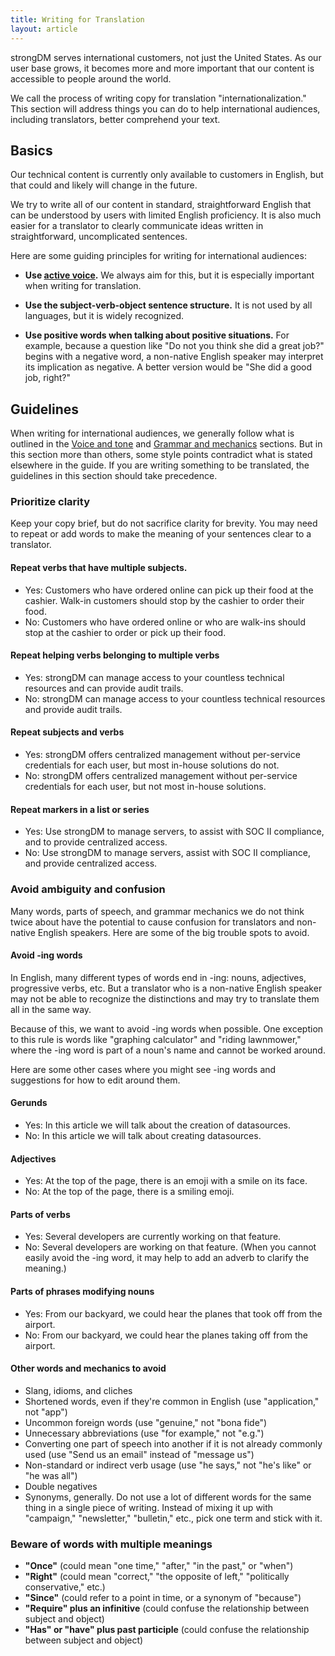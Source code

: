 ```yaml
---
title: Writing for Translation
layout: article
---
```


strongDM serves international customers, not just the United States. As our user base grows, it becomes more and more important that our content is accessible to people around the world.

We call the process of writing copy for translation "internationalization." This section will address things you can do to help international audiences, including translators, better comprehend your text.

## Basics

Our technical content is currently only available to customers in English, but that could and likely will change in the future.

We try to write all of our content in standard, straightforward English that can be understood by users with limited English proficiency. It is also much easier for a translator to clearly communicate ideas written in straightforward, uncomplicated sentences.

Here are some guiding principles for writing for international audiences:

* **Use [active voice](/04-grammar-and-mechanics.html.md/#header-3-active-voice).** We always aim for this, but it is especially important when writing for translation.

* **Use the subject-verb-object sentence structure.** It is not used by all languages, but it is widely recognized.

* **Use positive words when talking about positive situations.** For example, because a question like "Do not you think she did a great job?" begins with a negative word, a non-native English speaker may interpret its implication as negative. A better version would be "She did a good job, right?"

## Guidelines

When writing for international audiences, we generally follow what is outlined in the [Voice and tone](/02-voice-and-tone.html.md) and [Grammar and mechanics](/04-grammar-and-mechanics.html.md) sections. But in this section more than others, some style points contradict what is stated elsewhere in the guide. If you are writing something to be translated, the guidelines in this section should take precedence.

### Prioritize clarity

Keep your copy brief, but do not sacrifice clarity for brevity. You may need to repeat or add words to make the meaning of your sentences clear to a translator.

#### Repeat verbs that have multiple subjects.

  - Yes: Customers who have ordered online can pick up their food at the cashier. Walk-in customers should stop by the cashier to order their food.
  - No: Customers who have ordered online or who are walk-ins should stop at the cashier to order or pick up their food.

#### Repeat helping verbs belonging to multiple verbs

  - Yes: strongDM can manage access to your countless technical resources and can provide audit trails.
  - No: strongDM can manage access to your countless technical resources and provide audit trails.

#### Repeat subjects and verbs

  - Yes: strongDM offers centralized management without per-service credentials for each user, but most in-house solutions do not. 
  - No: strongDM offers centralized management without per-service credentials for each user, but not most in-house solutions. 

#### Repeat markers in a list or series

  - Yes: Use strongDM to manage servers, to assist with SOC II compliance, and to provide centralized access.
  - No: Use strongDM to manage servers, assist with SOC II compliance, and provide centralized access.

### Avoid ambiguity and confusion

Many words, parts of speech, and grammar mechanics we do not think twice about have the potential to cause confusion for translators and non-native English speakers. Here are some of the big trouble spots to avoid.

#### Avoid -ing words

In English, many different types of words end in -ing: nouns, adjectives, progressive verbs, etc. But a translator who is a non-native English speaker may not be able to recognize the distinctions and may try to translate them all in the same way.

Because of this, we want to avoid -ing words when possible. One exception to this rule is words like "graphing calculator" and "riding lawnmower," where the -ing word is part of a noun's name and cannot be worked around.

Here are some other cases where you might see -ing words and suggestions for how to edit around them.

#### Gerunds

 - Yes: In this article we will talk about the creation of datasources.
 - No: In this article we will talk about creating datasources.

#### Adjectives

 - Yes: At the top of the page, there is an emoji with a smile on its face.
 - No: At the top of the page, there is a smiling emoji.

#### Parts of verbs

 - Yes: Several developers are currently working on that feature.
 - No: Several developers are working on that feature. (When you cannot easily avoid the -ing word, it may help to add an adverb to clarify the meaning.)

#### Parts of phrases modifying nouns

 - Yes: From our backyard, we could hear the planes that took off from the airport.
 - No: From our backyard, we could hear the planes taking off from the airport.

#### Other words and mechanics to avoid

* Slang, idioms, and cliches
* Shortened words, even if they're common in English (use "application," not "app")
* Uncommon foreign words (use "genuine," not "bona fide")
* Unnecessary abbreviations (use "for example," not "e.g.")
* Converting one part of speech into another if it is not already commonly used (use "Send us an email" instead of "message us")
* Non-standard or indirect verb usage (use "he says," not "he's like" or "he was all")
* Double negatives
* Synonyms, generally. Do not use a lot of different words for the same thing in a single piece of writing. Instead of mixing it up with "campaign," "newsletter," "bulletin," etc., pick one term and stick with it.

### Beware of words with multiple meanings

* **"Once"** (could mean "one time," "after," "in the past," or "when")
* **"Right"** (could mean "correct," "the opposite of left," "politically conservative," etc.)
* **"Since"** (could refer to a point in time, or a synonym of "because")
* **"Require" plus an infinitive** (could confuse the relationship between subject and object)
* **"Has" or "have" plus past participle** (could confuse the relationship between subject and object)
